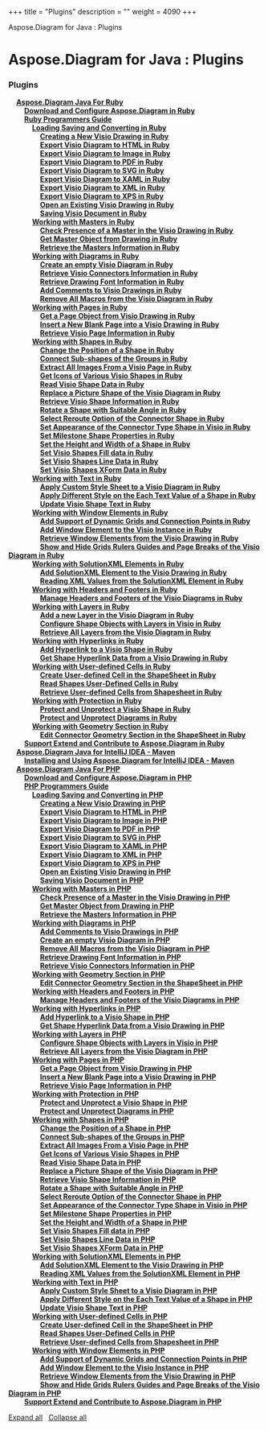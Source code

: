 +++
title = "Plugins" 
description = "" 
weight = 4090 
+++

Aspose.Diagram for Java : Plugins  

# Aspose.Diagram for Java : Plugins


### Plugins

&nbsp;&nbsp;&nbsp;&nbsp;[**Aspose.Diagram Java For Ruby**](https://docs2.aspose.com/diagram/java/plugins/asposediagramjavaforruby/)    
&nbsp;&nbsp;&nbsp;&nbsp;&nbsp;&nbsp;&nbsp;&nbsp;[**Download and Configure Aspose.Diagram in Ruby**](https://docs2.aspose.com/diagram/java/plugins/asposediagramjavaforruby/download+and+configure+aspose.diagram+in+ruby)    
&nbsp;&nbsp;&nbsp;&nbsp;&nbsp;&nbsp;&nbsp;&nbsp;[**Ruby Programmers Guide**](https://docs2.aspose.com/diagram/java/plugins/asposediagramjavaforruby/rubyprogrammersguide/)    
&nbsp;&nbsp;&nbsp;&nbsp;&nbsp;&nbsp;&nbsp;&nbsp;&nbsp;&nbsp;&nbsp;&nbsp;[**Loading Saving and Converting in Ruby**](https://docs2.aspose.com/diagram/java/plugins/asposediagramjavaforruby/rubyprogrammersguide/loadingsavingandconvertinginruby/)    
&nbsp;&nbsp;&nbsp;&nbsp;&nbsp;&nbsp;&nbsp;&nbsp;&nbsp;&nbsp;&nbsp;&nbsp;&nbsp;&nbsp;&nbsp;&nbsp;[**Creating a New Visio Drawing in Ruby**](https://docs2.aspose.com/diagram/java/plugins/asposediagramjavaforruby/rubyprogrammersguide/loadingsavingandconvertinginruby/creating+a+new+visio+drawing+in+ruby)    
&nbsp;&nbsp;&nbsp;&nbsp;&nbsp;&nbsp;&nbsp;&nbsp;&nbsp;&nbsp;&nbsp;&nbsp;&nbsp;&nbsp;&nbsp;&nbsp;[**Export Visio Diagram to HTML in Ruby**](https://docs2.aspose.com/diagram/java/plugins/asposediagramjavaforruby/rubyprogrammersguide/loadingsavingandconvertinginruby/export+visio+diagram+to+html+in+ruby)    
&nbsp;&nbsp;&nbsp;&nbsp;&nbsp;&nbsp;&nbsp;&nbsp;&nbsp;&nbsp;&nbsp;&nbsp;&nbsp;&nbsp;&nbsp;&nbsp;[**Export Visio Diagram to Image in Ruby**](https://docs2.aspose.com/diagram/java/plugins/asposediagramjavaforruby/rubyprogrammersguide/loadingsavingandconvertinginruby/export+visio+diagram+to+image+in+ruby)    
&nbsp;&nbsp;&nbsp;&nbsp;&nbsp;&nbsp;&nbsp;&nbsp;&nbsp;&nbsp;&nbsp;&nbsp;&nbsp;&nbsp;&nbsp;&nbsp;[**Export Visio Diagram to PDF in Ruby**](https://docs2.aspose.com/diagram/java/plugins/asposediagramjavaforruby/rubyprogrammersguide/loadingsavingandconvertinginruby/export+visio+diagram+to+pdf+in+ruby)    
&nbsp;&nbsp;&nbsp;&nbsp;&nbsp;&nbsp;&nbsp;&nbsp;&nbsp;&nbsp;&nbsp;&nbsp;&nbsp;&nbsp;&nbsp;&nbsp;[**Export Visio Diagram to SVG in Ruby**](https://docs2.aspose.com/diagram/java/plugins/asposediagramjavaforruby/rubyprogrammersguide/loadingsavingandconvertinginruby/export+visio+diagram+to+svg+in+ruby)    
&nbsp;&nbsp;&nbsp;&nbsp;&nbsp;&nbsp;&nbsp;&nbsp;&nbsp;&nbsp;&nbsp;&nbsp;&nbsp;&nbsp;&nbsp;&nbsp;[**Export Visio Diagram to XAML in Ruby**](https://docs2.aspose.com/diagram/java/plugins/asposediagramjavaforruby/rubyprogrammersguide/loadingsavingandconvertinginruby/export+visio+diagram+to+xaml+in+ruby)    
&nbsp;&nbsp;&nbsp;&nbsp;&nbsp;&nbsp;&nbsp;&nbsp;&nbsp;&nbsp;&nbsp;&nbsp;&nbsp;&nbsp;&nbsp;&nbsp;[**Export Visio Diagram to XML in Ruby**](https://docs2.aspose.com/diagram/java/plugins/asposediagramjavaforruby/rubyprogrammersguide/loadingsavingandconvertinginruby/export+visio+diagram+to+xml+in+ruby)    
&nbsp;&nbsp;&nbsp;&nbsp;&nbsp;&nbsp;&nbsp;&nbsp;&nbsp;&nbsp;&nbsp;&nbsp;&nbsp;&nbsp;&nbsp;&nbsp;[**Export Visio Diagram to XPS in Ruby**](https://docs2.aspose.com/diagram/java/plugins/asposediagramjavaforruby/rubyprogrammersguide/loadingsavingandconvertinginruby/export+visio+diagram+to+xps+in+ruby)    
&nbsp;&nbsp;&nbsp;&nbsp;&nbsp;&nbsp;&nbsp;&nbsp;&nbsp;&nbsp;&nbsp;&nbsp;&nbsp;&nbsp;&nbsp;&nbsp;[**Open an Existing Visio Drawing in Ruby**](https://docs2.aspose.com/diagram/java/plugins/asposediagramjavaforruby/rubyprogrammersguide/loadingsavingandconvertinginruby/open+an+existing+visio+drawing+in+ruby)    
&nbsp;&nbsp;&nbsp;&nbsp;&nbsp;&nbsp;&nbsp;&nbsp;&nbsp;&nbsp;&nbsp;&nbsp;&nbsp;&nbsp;&nbsp;&nbsp;[**Saving Visio Document in Ruby**](https://docs2.aspose.com/diagram/java/plugins/asposediagramjavaforruby/rubyprogrammersguide/loadingsavingandconvertinginruby/saving+visio+document+in+ruby)    
&nbsp;&nbsp;&nbsp;&nbsp;&nbsp;&nbsp;&nbsp;&nbsp;&nbsp;&nbsp;&nbsp;&nbsp;[**Working with Masters in Ruby**](https://docs2.aspose.com/diagram/java/plugins/asposediagramjavaforruby/rubyprogrammersguide/workingwithmastersinruby/)    
&nbsp;&nbsp;&nbsp;&nbsp;&nbsp;&nbsp;&nbsp;&nbsp;&nbsp;&nbsp;&nbsp;&nbsp;&nbsp;&nbsp;&nbsp;&nbsp;[**Check Presence of a Master in the Visio Drawing in Ruby**](https://docs2.aspose.com/diagram/java/plugins/asposediagramjavaforruby/rubyprogrammersguide/workingwithmastersinruby/check+presence+of+a+master+in+the+visio+drawing+in+ruby)    
&nbsp;&nbsp;&nbsp;&nbsp;&nbsp;&nbsp;&nbsp;&nbsp;&nbsp;&nbsp;&nbsp;&nbsp;&nbsp;&nbsp;&nbsp;&nbsp;[**Get Master Object from Drawing in Ruby**](https://docs2.aspose.com/diagram/java/plugins/asposediagramjavaforruby/rubyprogrammersguide/workingwithmastersinruby/get+master+object+from+drawing+in+ruby)    
&nbsp;&nbsp;&nbsp;&nbsp;&nbsp;&nbsp;&nbsp;&nbsp;&nbsp;&nbsp;&nbsp;&nbsp;&nbsp;&nbsp;&nbsp;&nbsp;[**Retrieve the Masters Information in Ruby**](https://docs2.aspose.com/diagram/java/plugins/asposediagramjavaforruby/rubyprogrammersguide/workingwithmastersinruby/retrieve+the+masters+information+in+ruby)    
&nbsp;&nbsp;&nbsp;&nbsp;&nbsp;&nbsp;&nbsp;&nbsp;&nbsp;&nbsp;&nbsp;&nbsp;[**Working with Diagrams in Ruby**](https://docs2.aspose.com/diagram/java/plugins/asposediagramjavaforruby/rubyprogrammersguide/workingwithdiagramsinruby/)    
&nbsp;&nbsp;&nbsp;&nbsp;&nbsp;&nbsp;&nbsp;&nbsp;&nbsp;&nbsp;&nbsp;&nbsp;&nbsp;&nbsp;&nbsp;&nbsp;[**Create an empty Visio Diagram in Ruby**](https://docs2.aspose.com/diagram/java/plugins/asposediagramjavaforruby/rubyprogrammersguide/workingwithdiagramsinruby/create+an+empty+visio+diagram+in+ruby)    
&nbsp;&nbsp;&nbsp;&nbsp;&nbsp;&nbsp;&nbsp;&nbsp;&nbsp;&nbsp;&nbsp;&nbsp;&nbsp;&nbsp;&nbsp;&nbsp;[**Retrieve Visio Connectors Information in Ruby**](https://docs2.aspose.com/diagram/java/plugins/asposediagramjavaforruby/rubyprogrammersguide/workingwithdiagramsinruby/retrieve+visio+connectors+information+in+ruby)    
&nbsp;&nbsp;&nbsp;&nbsp;&nbsp;&nbsp;&nbsp;&nbsp;&nbsp;&nbsp;&nbsp;&nbsp;&nbsp;&nbsp;&nbsp;&nbsp;[**Retrieve Drawing Font Information in Ruby**](https://docs2.aspose.com/diagram/java/plugins/asposediagramjavaforruby/rubyprogrammersguide/workingwithdiagramsinruby/retrieve+drawing+font+information+in+ruby)    
&nbsp;&nbsp;&nbsp;&nbsp;&nbsp;&nbsp;&nbsp;&nbsp;&nbsp;&nbsp;&nbsp;&nbsp;&nbsp;&nbsp;&nbsp;&nbsp;[**Add Comments to Visio Drawings in Ruby**](https://docs2.aspose.com/diagram/java/plugins/asposediagramjavaforruby/rubyprogrammersguide/workingwithdiagramsinruby/add+comments+to+visio+drawings+in+ruby)    
&nbsp;&nbsp;&nbsp;&nbsp;&nbsp;&nbsp;&nbsp;&nbsp;&nbsp;&nbsp;&nbsp;&nbsp;&nbsp;&nbsp;&nbsp;&nbsp;[**Remove All Macros from the Visio Diagram in Ruby**](https://docs2.aspose.com/diagram/java/plugins/asposediagramjavaforruby/rubyprogrammersguide/workingwithdiagramsinruby/remove+all+macros+from+the+visio+diagram+in+ruby)    
&nbsp;&nbsp;&nbsp;&nbsp;&nbsp;&nbsp;&nbsp;&nbsp;&nbsp;&nbsp;&nbsp;&nbsp;[**Working with Pages in Ruby**](https://docs2.aspose.com/diagram/java/plugins/asposediagramjavaforruby/rubyprogrammersguide/workingwithpagesinruby/)    
&nbsp;&nbsp;&nbsp;&nbsp;&nbsp;&nbsp;&nbsp;&nbsp;&nbsp;&nbsp;&nbsp;&nbsp;&nbsp;&nbsp;&nbsp;&nbsp;[**Get a Page Object from Visio Drawing in Ruby**](https://docs2.aspose.com/diagram/java/plugins/asposediagramjavaforruby/rubyprogrammersguide/workingwithpagesinruby/get+a+page+object+from+visio+drawing+in+ruby)    
&nbsp;&nbsp;&nbsp;&nbsp;&nbsp;&nbsp;&nbsp;&nbsp;&nbsp;&nbsp;&nbsp;&nbsp;&nbsp;&nbsp;&nbsp;&nbsp;[**Insert a New Blank Page into a Visio Drawing in Ruby**](https://docs2.aspose.com/diagram/java/plugins/asposediagramjavaforruby/rubyprogrammersguide/workingwithpagesinruby/insert+a+new+blank+page+into+a+visio+drawing+in+ruby)    
&nbsp;&nbsp;&nbsp;&nbsp;&nbsp;&nbsp;&nbsp;&nbsp;&nbsp;&nbsp;&nbsp;&nbsp;&nbsp;&nbsp;&nbsp;&nbsp;[**Retrieve Visio Page Information in Ruby**](https://docs2.aspose.com/diagram/java/plugins/asposediagramjavaforruby/rubyprogrammersguide/workingwithpagesinruby/retrieve+visio+page+information+in+ruby)    
&nbsp;&nbsp;&nbsp;&nbsp;&nbsp;&nbsp;&nbsp;&nbsp;&nbsp;&nbsp;&nbsp;&nbsp;[**Working with Shapes in Ruby**](https://docs2.aspose.com/diagram/java/plugins/asposediagramjavaforruby/rubyprogrammersguide/workingwithshapesinruby/)    
&nbsp;&nbsp;&nbsp;&nbsp;&nbsp;&nbsp;&nbsp;&nbsp;&nbsp;&nbsp;&nbsp;&nbsp;&nbsp;&nbsp;&nbsp;&nbsp;[**Change the Position of a Shape in Ruby**](https://docs2.aspose.com/diagram/java/plugins/asposediagramjavaforruby/rubyprogrammersguide/workingwithshapesinruby/change+the+position+of+a+shape+in+ruby)    
&nbsp;&nbsp;&nbsp;&nbsp;&nbsp;&nbsp;&nbsp;&nbsp;&nbsp;&nbsp;&nbsp;&nbsp;&nbsp;&nbsp;&nbsp;&nbsp;[**Connect Sub-shapes of the Groups in Ruby**](https://docs2.aspose.com/diagram/java/plugins/asposediagramjavaforruby/rubyprogrammersguide/workingwithshapesinruby/connect+sub-shapes+of+the+groups+in+ruby)    
&nbsp;&nbsp;&nbsp;&nbsp;&nbsp;&nbsp;&nbsp;&nbsp;&nbsp;&nbsp;&nbsp;&nbsp;&nbsp;&nbsp;&nbsp;&nbsp;[**Extract All Images From a Visio Page in Ruby**](https://docs2.aspose.com/diagram/java/plugins/asposediagramjavaforruby/rubyprogrammersguide/workingwithshapesinruby/extract+all+images+from+a+visio+page+in+ruby)    
&nbsp;&nbsp;&nbsp;&nbsp;&nbsp;&nbsp;&nbsp;&nbsp;&nbsp;&nbsp;&nbsp;&nbsp;&nbsp;&nbsp;&nbsp;&nbsp;[**Get Icons of Various Visio Shapes in Ruby**](https://docs2.aspose.com/diagram/java/plugins/asposediagramjavaforruby/rubyprogrammersguide/workingwithshapesinruby/get+icons+of+various+visio+shapes+in+ruby)    
&nbsp;&nbsp;&nbsp;&nbsp;&nbsp;&nbsp;&nbsp;&nbsp;&nbsp;&nbsp;&nbsp;&nbsp;&nbsp;&nbsp;&nbsp;&nbsp;[**Read Visio Shape Data in Ruby**](https://docs2.aspose.com/diagram/java/plugins/asposediagramjavaforruby/rubyprogrammersguide/workingwithshapesinruby/read+visio+shape+data+in+ruby)    
&nbsp;&nbsp;&nbsp;&nbsp;&nbsp;&nbsp;&nbsp;&nbsp;&nbsp;&nbsp;&nbsp;&nbsp;&nbsp;&nbsp;&nbsp;&nbsp;[**Replace a Picture Shape of the Visio Diagram in Ruby**](https://docs2.aspose.com/diagram/java/plugins/asposediagramjavaforruby/rubyprogrammersguide/workingwithshapesinruby/replace+a+picture+shape+of+the+visio+diagram+in+ruby)    
&nbsp;&nbsp;&nbsp;&nbsp;&nbsp;&nbsp;&nbsp;&nbsp;&nbsp;&nbsp;&nbsp;&nbsp;&nbsp;&nbsp;&nbsp;&nbsp;[**Retrieve Visio Shape Information in Ruby**](https://docs2.aspose.com/diagram/java/plugins/asposediagramjavaforruby/rubyprogrammersguide/workingwithshapesinruby/retrieve+visio+shape+information+in+ruby)    
&nbsp;&nbsp;&nbsp;&nbsp;&nbsp;&nbsp;&nbsp;&nbsp;&nbsp;&nbsp;&nbsp;&nbsp;&nbsp;&nbsp;&nbsp;&nbsp;[**Rotate a Shape with Suitable Angle in Ruby**](https://docs2.aspose.com/diagram/java/plugins/asposediagramjavaforruby/rubyprogrammersguide/workingwithshapesinruby/rotate+a+shape+with+suitable+angle+in+ruby)    
&nbsp;&nbsp;&nbsp;&nbsp;&nbsp;&nbsp;&nbsp;&nbsp;&nbsp;&nbsp;&nbsp;&nbsp;&nbsp;&nbsp;&nbsp;&nbsp;[**Select Reroute Option of the Connector Shape in Ruby**](https://docs2.aspose.com/diagram/java/plugins/asposediagramjavaforruby/rubyprogrammersguide/workingwithshapesinruby/select+reroute+option+of+the+connector+shape+in+ruby)    
&nbsp;&nbsp;&nbsp;&nbsp;&nbsp;&nbsp;&nbsp;&nbsp;&nbsp;&nbsp;&nbsp;&nbsp;&nbsp;&nbsp;&nbsp;&nbsp;[**Set Appearance of the Connector Type Shape in Visio in Ruby**](https://docs2.aspose.com/diagram/java/plugins/asposediagramjavaforruby/rubyprogrammersguide/workingwithshapesinruby/set+appearance+of+the+connector+type+shape+in+visio+in+ruby)    
&nbsp;&nbsp;&nbsp;&nbsp;&nbsp;&nbsp;&nbsp;&nbsp;&nbsp;&nbsp;&nbsp;&nbsp;&nbsp;&nbsp;&nbsp;&nbsp;[**Set Milestone Shape Properties in Ruby**](https://docs2.aspose.com/diagram/java/plugins/asposediagramjavaforruby/rubyprogrammersguide/workingwithshapesinruby/set+milestone+shape+properties+in+ruby)    
&nbsp;&nbsp;&nbsp;&nbsp;&nbsp;&nbsp;&nbsp;&nbsp;&nbsp;&nbsp;&nbsp;&nbsp;&nbsp;&nbsp;&nbsp;&nbsp;[**Set the Height and Width of a Shape in Ruby**](https://docs2.aspose.com/diagram/java/plugins/asposediagramjavaforruby/rubyprogrammersguide/workingwithshapesinruby/set+the+height+and+width+of+a+shape+in+ruby)    
&nbsp;&nbsp;&nbsp;&nbsp;&nbsp;&nbsp;&nbsp;&nbsp;&nbsp;&nbsp;&nbsp;&nbsp;&nbsp;&nbsp;&nbsp;&nbsp;[**Set Visio Shapes Fill data in Ruby**](https://docs2.aspose.com/diagram/java/plugins/asposediagramjavaforruby/rubyprogrammersguide/workingwithshapesinruby/set+visio+shapes+fill+data+in+ruby)    
&nbsp;&nbsp;&nbsp;&nbsp;&nbsp;&nbsp;&nbsp;&nbsp;&nbsp;&nbsp;&nbsp;&nbsp;&nbsp;&nbsp;&nbsp;&nbsp;[**Set Visio Shapes Line Data in Ruby**](https://docs2.aspose.com/diagram/java/plugins/asposediagramjavaforruby/rubyprogrammersguide/workingwithshapesinruby/set+visio+shapes+line+data+in+ruby)    
&nbsp;&nbsp;&nbsp;&nbsp;&nbsp;&nbsp;&nbsp;&nbsp;&nbsp;&nbsp;&nbsp;&nbsp;&nbsp;&nbsp;&nbsp;&nbsp;[**Set Visio Shapes XForm Data in Ruby**](https://docs2.aspose.com/diagram/java/plugins/asposediagramjavaforruby/rubyprogrammersguide/workingwithshapesinruby/set+visio+shapes+xform+data+in+ruby)    
&nbsp;&nbsp;&nbsp;&nbsp;&nbsp;&nbsp;&nbsp;&nbsp;&nbsp;&nbsp;&nbsp;&nbsp;[**Working with Text in Ruby**](https://docs2.aspose.com/diagram/java/plugins/asposediagramjavaforruby/rubyprogrammersguide/workingwithtextinruby/)    
&nbsp;&nbsp;&nbsp;&nbsp;&nbsp;&nbsp;&nbsp;&nbsp;&nbsp;&nbsp;&nbsp;&nbsp;&nbsp;&nbsp;&nbsp;&nbsp;[**Apply Custom Style Sheet to a Visio Diagram in Ruby**](https://docs2.aspose.com/diagram/java/plugins/asposediagramjavaforruby/rubyprogrammersguide/workingwithtextinruby/apply+custom+style+sheet+to+a+visio+diagram+in+ruby)    
&nbsp;&nbsp;&nbsp;&nbsp;&nbsp;&nbsp;&nbsp;&nbsp;&nbsp;&nbsp;&nbsp;&nbsp;&nbsp;&nbsp;&nbsp;&nbsp;[**Apply Different Style on the Each Text Value of a Shape in Ruby**](https://docs2.aspose.com/diagram/java/plugins/asposediagramjavaforruby/rubyprogrammersguide/workingwithtextinruby/apply+different+style+on+the+each+text+value+of+a+shape+in+ruby)    
&nbsp;&nbsp;&nbsp;&nbsp;&nbsp;&nbsp;&nbsp;&nbsp;&nbsp;&nbsp;&nbsp;&nbsp;&nbsp;&nbsp;&nbsp;&nbsp;[**Update Visio Shape Text in Ruby**](https://docs2.aspose.com/diagram/java/plugins/asposediagramjavaforruby/rubyprogrammersguide/workingwithtextinruby/update+visio+shape+text+in+ruby)    
&nbsp;&nbsp;&nbsp;&nbsp;&nbsp;&nbsp;&nbsp;&nbsp;&nbsp;&nbsp;&nbsp;&nbsp;[**Working with Window Elements in Ruby**](https://docs2.aspose.com/diagram/java/plugins/asposediagramjavaforruby/rubyprogrammersguide/workingwithwindowelementsinruby/)    
&nbsp;&nbsp;&nbsp;&nbsp;&nbsp;&nbsp;&nbsp;&nbsp;&nbsp;&nbsp;&nbsp;&nbsp;&nbsp;&nbsp;&nbsp;&nbsp;[**Add Support of Dynamic Grids and Connection Points in Ruby**](https://docs2.aspose.com/diagram/java/plugins/asposediagramjavaforruby/rubyprogrammersguide/workingwithwindowelementsinruby/add+support+of+dynamic+grids+and+connection+points+in+ruby)    
&nbsp;&nbsp;&nbsp;&nbsp;&nbsp;&nbsp;&nbsp;&nbsp;&nbsp;&nbsp;&nbsp;&nbsp;&nbsp;&nbsp;&nbsp;&nbsp;[**Add Window Element to the Visio Instance in Ruby**](https://docs2.aspose.com/diagram/java/plugins/asposediagramjavaforruby/rubyprogrammersguide/workingwithwindowelementsinruby/add+window+element+to+the+visio+instance+in+ruby)    
&nbsp;&nbsp;&nbsp;&nbsp;&nbsp;&nbsp;&nbsp;&nbsp;&nbsp;&nbsp;&nbsp;&nbsp;&nbsp;&nbsp;&nbsp;&nbsp;[**Retrieve Window Elements from the Visio Drawing in Ruby**](https://docs2.aspose.com/diagram/java/plugins/asposediagramjavaforruby/rubyprogrammersguide/workingwithwindowelementsinruby/retrieve+window+elements+from+the+visio+drawing+in+ruby)    
&nbsp;&nbsp;&nbsp;&nbsp;&nbsp;&nbsp;&nbsp;&nbsp;&nbsp;&nbsp;&nbsp;&nbsp;&nbsp;&nbsp;&nbsp;&nbsp;[**Show and Hide Grids Rulers Guides and Page Breaks of the Visio Diagram in Ruby**](https://docs2.aspose.com/diagram/java/plugins/asposediagramjavaforruby/rubyprogrammersguide/workingwithwindowelementsinruby/show+and+hide+grids+rulers+guides+and+page+breaks+of+the+visio+diagram+in+ruby)    
&nbsp;&nbsp;&nbsp;&nbsp;&nbsp;&nbsp;&nbsp;&nbsp;&nbsp;&nbsp;&nbsp;&nbsp;[**Working with SolutionXML Elements in Ruby**](https://docs2.aspose.com/diagram/java/plugins/asposediagramjavaforruby/rubyprogrammersguide/workingwithsolutionxmlelementsinruby/)    
&nbsp;&nbsp;&nbsp;&nbsp;&nbsp;&nbsp;&nbsp;&nbsp;&nbsp;&nbsp;&nbsp;&nbsp;&nbsp;&nbsp;&nbsp;&nbsp;[**Add SolutionXML Element to the Visio Drawing in Ruby**](https://docs2.aspose.com/diagram/java/plugins/asposediagramjavaforruby/rubyprogrammersguide/workingwithsolutionxmlelementsinruby/add+solutionxml+element+to+the+visio+drawing+in+ruby)    
&nbsp;&nbsp;&nbsp;&nbsp;&nbsp;&nbsp;&nbsp;&nbsp;&nbsp;&nbsp;&nbsp;&nbsp;&nbsp;&nbsp;&nbsp;&nbsp;[**Reading XML Values from the SolutionXML Element in Ruby**](https://docs2.aspose.com/diagram/java/plugins/asposediagramjavaforruby/rubyprogrammersguide/workingwithsolutionxmlelementsinruby/reading+xml+values+from+the+solutionxml+element+in+ruby)    
&nbsp;&nbsp;&nbsp;&nbsp;&nbsp;&nbsp;&nbsp;&nbsp;&nbsp;&nbsp;&nbsp;&nbsp;[**Working with Headers and Footers in Ruby**](https://docs2.aspose.com/diagram/java/plugins/asposediagramjavaforruby/rubyprogrammersguide/workingwithheadersandfootersinruby/)    
&nbsp;&nbsp;&nbsp;&nbsp;&nbsp;&nbsp;&nbsp;&nbsp;&nbsp;&nbsp;&nbsp;&nbsp;&nbsp;&nbsp;&nbsp;&nbsp;[**Manage Headers and Footers of the Visio Diagrams in Ruby**](https://docs2.aspose.com/diagram/java/plugins/asposediagramjavaforruby/rubyprogrammersguide/workingwithheadersandfootersinruby/manage+headers+and+footers+of+the+visio+diagrams+in+ruby)    
&nbsp;&nbsp;&nbsp;&nbsp;&nbsp;&nbsp;&nbsp;&nbsp;&nbsp;&nbsp;&nbsp;&nbsp;[**Working with Layers in Ruby**](https://docs2.aspose.com/diagram/java/plugins/asposediagramjavaforruby/rubyprogrammersguide/workingwithlayersinruby/)    
&nbsp;&nbsp;&nbsp;&nbsp;&nbsp;&nbsp;&nbsp;&nbsp;&nbsp;&nbsp;&nbsp;&nbsp;&nbsp;&nbsp;&nbsp;&nbsp;[**Add a new Layer in the Visio Diagram in Ruby**](https://docs2.aspose.com/diagram/java/plugins/asposediagramjavaforruby/rubyprogrammersguide/workingwithlayersinruby/add+a+new+layer+in+the+visio+diagram+in+ruby)    
&nbsp;&nbsp;&nbsp;&nbsp;&nbsp;&nbsp;&nbsp;&nbsp;&nbsp;&nbsp;&nbsp;&nbsp;&nbsp;&nbsp;&nbsp;&nbsp;[**Configure Shape Objects with Layers in Visio in Ruby**](https://docs2.aspose.com/diagram/java/plugins/asposediagramjavaforruby/rubyprogrammersguide/workingwithlayersinruby/configure+shape+objects+with+layers+in+visio+in+ruby)    
&nbsp;&nbsp;&nbsp;&nbsp;&nbsp;&nbsp;&nbsp;&nbsp;&nbsp;&nbsp;&nbsp;&nbsp;&nbsp;&nbsp;&nbsp;&nbsp;[**Retrieve All Layers from the Visio Diagram in Ruby**](https://docs2.aspose.com/diagram/java/plugins/asposediagramjavaforruby/rubyprogrammersguide/workingwithlayersinruby/retrieve+all+layers+from+the+visio+diagram+in+ruby)    
&nbsp;&nbsp;&nbsp;&nbsp;&nbsp;&nbsp;&nbsp;&nbsp;&nbsp;&nbsp;&nbsp;&nbsp;[**Working with Hyperlinks in Ruby**](https://docs2.aspose.com/diagram/java/plugins/asposediagramjavaforruby/rubyprogrammersguide/workingwithhyperlinksinruby/)    
&nbsp;&nbsp;&nbsp;&nbsp;&nbsp;&nbsp;&nbsp;&nbsp;&nbsp;&nbsp;&nbsp;&nbsp;&nbsp;&nbsp;&nbsp;&nbsp;[**Add Hyperlink to a Visio Shape in Ruby**](https://docs2.aspose.com/diagram/java/plugins/asposediagramjavaforruby/rubyprogrammersguide/workingwithhyperlinksinruby/add+hyperlink+to+a+visio+shape+in+ruby)    
&nbsp;&nbsp;&nbsp;&nbsp;&nbsp;&nbsp;&nbsp;&nbsp;&nbsp;&nbsp;&nbsp;&nbsp;&nbsp;&nbsp;&nbsp;&nbsp;[**Get Shape Hyperlink Data from a Visio Drawing in Ruby**](https://docs2.aspose.com/diagram/java/plugins/asposediagramjavaforruby/rubyprogrammersguide/workingwithhyperlinksinruby/get+shape+hyperlink+data+from+a+visio+drawing+in+ruby)    
&nbsp;&nbsp;&nbsp;&nbsp;&nbsp;&nbsp;&nbsp;&nbsp;&nbsp;&nbsp;&nbsp;&nbsp;[**Working with User-defined Cells in Ruby**](https://docs2.aspose.com/diagram/java/plugins/asposediagramjavaforruby/rubyprogrammersguide/workingwithuser-definedcellsinruby/)    
&nbsp;&nbsp;&nbsp;&nbsp;&nbsp;&nbsp;&nbsp;&nbsp;&nbsp;&nbsp;&nbsp;&nbsp;&nbsp;&nbsp;&nbsp;&nbsp;[**Create User-defined Cell in the ShapeSheet in Ruby**](https://docs2.aspose.com/diagram/java/plugins/asposediagramjavaforruby/rubyprogrammersguide/workingwithuser-definedcellsinruby/create+user-defined+cell+in+the+shapesheet+in+ruby)    
&nbsp;&nbsp;&nbsp;&nbsp;&nbsp;&nbsp;&nbsp;&nbsp;&nbsp;&nbsp;&nbsp;&nbsp;&nbsp;&nbsp;&nbsp;&nbsp;[**Read Shapes User-Defined Cells in Ruby**](https://docs2.aspose.com/diagram/java/plugins/asposediagramjavaforruby/rubyprogrammersguide/workingwithuser-definedcellsinruby/read+shapes+user-defined+cells+in+ruby)    
&nbsp;&nbsp;&nbsp;&nbsp;&nbsp;&nbsp;&nbsp;&nbsp;&nbsp;&nbsp;&nbsp;&nbsp;&nbsp;&nbsp;&nbsp;&nbsp;[**Retrieve User-defined Cells from Shapesheet in Ruby**](https://docs2.aspose.com/diagram/java/plugins/asposediagramjavaforruby/rubyprogrammersguide/workingwithuser-definedcellsinruby/retrieve+user-defined+cells+from+shapesheet+in+ruby)    
&nbsp;&nbsp;&nbsp;&nbsp;&nbsp;&nbsp;&nbsp;&nbsp;&nbsp;&nbsp;&nbsp;&nbsp;[**Working with Protection in Ruby**](https://docs2.aspose.com/diagram/java/plugins/asposediagramjavaforruby/rubyprogrammersguide/workingwithprotectioninruby/)    
&nbsp;&nbsp;&nbsp;&nbsp;&nbsp;&nbsp;&nbsp;&nbsp;&nbsp;&nbsp;&nbsp;&nbsp;&nbsp;&nbsp;&nbsp;&nbsp;[**Protect and Unprotect a Visio Shape in Ruby**](https://docs2.aspose.com/diagram/java/plugins/asposediagramjavaforruby/rubyprogrammersguide/workingwithprotectioninruby/protect+and+unprotect+a+visio+shape+in+ruby)    
&nbsp;&nbsp;&nbsp;&nbsp;&nbsp;&nbsp;&nbsp;&nbsp;&nbsp;&nbsp;&nbsp;&nbsp;&nbsp;&nbsp;&nbsp;&nbsp;[**Protect and Unprotect Diagrams in Ruby**](https://docs2.aspose.com/diagram/java/plugins/asposediagramjavaforruby/rubyprogrammersguide/workingwithprotectioninruby/protect+and+unprotect+diagrams+in+ruby)    
&nbsp;&nbsp;&nbsp;&nbsp;&nbsp;&nbsp;&nbsp;&nbsp;&nbsp;&nbsp;&nbsp;&nbsp;[**Working with Geometry Section in Ruby**](https://docs2.aspose.com/diagram/java/plugins/asposediagramjavaforruby/rubyprogrammersguide/workingwithgeometrysectioninruby/)    
&nbsp;&nbsp;&nbsp;&nbsp;&nbsp;&nbsp;&nbsp;&nbsp;&nbsp;&nbsp;&nbsp;&nbsp;&nbsp;&nbsp;&nbsp;&nbsp;[**Edit Connector Geometry Section in the ShapeSheet in Ruby**](https://docs2.aspose.com/diagram/java/plugins/asposediagramjavaforruby/rubyprogrammersguide/workingwithgeometrysectioninruby/edit+connector+geometry+section+in+the+shapesheet+in+ruby)    
&nbsp;&nbsp;&nbsp;&nbsp;&nbsp;&nbsp;&nbsp;&nbsp;[**Support Extend and Contribute to Aspose.Diagram in Ruby**](https://docs2.aspose.com/diagram/java/plugins/asposediagramjavaforruby/support+extend+and+contribute+to+aspose.diagram+in+ruby)    
&nbsp;&nbsp;&nbsp;&nbsp;[**Aspose.Diagram Java for IntelliJ IDEA - Maven**](https://docs2.aspose.com/diagram/java/plugins/asposediagramjavaforintellijidea-maven/)    
&nbsp;&nbsp;&nbsp;&nbsp;&nbsp;&nbsp;&nbsp;&nbsp;[**Installing and Using Aspose.Diagram for IntelliJ IDEA - Maven**](https://docs2.aspose.com/diagram/java/plugins/asposediagramjavaforintellijidea-maven/installing+and+using+aspose.diagram+for+intellij+idea+-+maven)    
&nbsp;&nbsp;&nbsp;&nbsp;[**Aspose.Diagram Java For PHP**](https://docs2.aspose.com/diagram/java/plugins/asposediagramjavaforphp/)    
&nbsp;&nbsp;&nbsp;&nbsp;&nbsp;&nbsp;&nbsp;&nbsp;[**Download and Configure Aspose.Diagram in PHP**](https://docs2.aspose.com/diagram/java/plugins/asposediagramjavaforphp/download+and+configure+aspose.diagram+in+php)    
&nbsp;&nbsp;&nbsp;&nbsp;&nbsp;&nbsp;&nbsp;&nbsp;[**PHP Programmers Guide**](https://docs2.aspose.com/diagram/java/plugins/asposediagramjavaforphp/phpprogrammersguide/)    
&nbsp;&nbsp;&nbsp;&nbsp;&nbsp;&nbsp;&nbsp;&nbsp;&nbsp;&nbsp;&nbsp;&nbsp;[**Loading Saving and Converting in PHP**](https://docs2.aspose.com/diagram/java/plugins/asposediagramjavaforphp/phpprogrammersguide/loadingsavingandconvertinginphp/)    
&nbsp;&nbsp;&nbsp;&nbsp;&nbsp;&nbsp;&nbsp;&nbsp;&nbsp;&nbsp;&nbsp;&nbsp;&nbsp;&nbsp;&nbsp;&nbsp;[**Creating a New Visio Drawing in PHP**](https://docs2.aspose.com/diagram/java/plugins/asposediagramjavaforphp/phpprogrammersguide/loadingsavingandconvertinginphp/creating+a+new+visio+drawing+in+php)    
&nbsp;&nbsp;&nbsp;&nbsp;&nbsp;&nbsp;&nbsp;&nbsp;&nbsp;&nbsp;&nbsp;&nbsp;&nbsp;&nbsp;&nbsp;&nbsp;[**Export Visio Diagram to HTML in PHP**](https://docs2.aspose.com/diagram/java/plugins/asposediagramjavaforphp/phpprogrammersguide/loadingsavingandconvertinginphp/export+visio+diagram+to+html+in+php)    
&nbsp;&nbsp;&nbsp;&nbsp;&nbsp;&nbsp;&nbsp;&nbsp;&nbsp;&nbsp;&nbsp;&nbsp;&nbsp;&nbsp;&nbsp;&nbsp;[**Export Visio Diagram to Image in PHP**](https://docs2.aspose.com/diagram/java/plugins/asposediagramjavaforphp/phpprogrammersguide/loadingsavingandconvertinginphp/export+visio+diagram+to+image+in+php)    
&nbsp;&nbsp;&nbsp;&nbsp;&nbsp;&nbsp;&nbsp;&nbsp;&nbsp;&nbsp;&nbsp;&nbsp;&nbsp;&nbsp;&nbsp;&nbsp;[**Export Visio Diagram to PDF in PHP**](https://docs2.aspose.com/diagram/java/plugins/asposediagramjavaforphp/phpprogrammersguide/loadingsavingandconvertinginphp/export+visio+diagram+to+pdf+in+php)    
&nbsp;&nbsp;&nbsp;&nbsp;&nbsp;&nbsp;&nbsp;&nbsp;&nbsp;&nbsp;&nbsp;&nbsp;&nbsp;&nbsp;&nbsp;&nbsp;[**Export Visio Diagram to SVG in PHP**](https://docs2.aspose.com/diagram/java/plugins/asposediagramjavaforphp/phpprogrammersguide/loadingsavingandconvertinginphp/export+visio+diagram+to+svg+in+php)    
&nbsp;&nbsp;&nbsp;&nbsp;&nbsp;&nbsp;&nbsp;&nbsp;&nbsp;&nbsp;&nbsp;&nbsp;&nbsp;&nbsp;&nbsp;&nbsp;[**Export Visio Diagram to XAML in PHP**](https://docs2.aspose.com/diagram/java/plugins/asposediagramjavaforphp/phpprogrammersguide/loadingsavingandconvertinginphp/export+visio+diagram+to+xaml+in+php)    
&nbsp;&nbsp;&nbsp;&nbsp;&nbsp;&nbsp;&nbsp;&nbsp;&nbsp;&nbsp;&nbsp;&nbsp;&nbsp;&nbsp;&nbsp;&nbsp;[**Export Visio Diagram to XML in PHP**](https://docs2.aspose.com/diagram/java/plugins/asposediagramjavaforphp/phpprogrammersguide/loadingsavingandconvertinginphp/export+visio+diagram+to+xml+in+php)    
&nbsp;&nbsp;&nbsp;&nbsp;&nbsp;&nbsp;&nbsp;&nbsp;&nbsp;&nbsp;&nbsp;&nbsp;&nbsp;&nbsp;&nbsp;&nbsp;[**Export Visio Diagram to XPS in PHP**](https://docs2.aspose.com/diagram/java/plugins/asposediagramjavaforphp/phpprogrammersguide/loadingsavingandconvertinginphp/export+visio+diagram+to+xps+in+php)    
&nbsp;&nbsp;&nbsp;&nbsp;&nbsp;&nbsp;&nbsp;&nbsp;&nbsp;&nbsp;&nbsp;&nbsp;&nbsp;&nbsp;&nbsp;&nbsp;[**Open an Existing Visio Drawing in PHP**](https://docs2.aspose.com/diagram/java/plugins/asposediagramjavaforphp/phpprogrammersguide/loadingsavingandconvertinginphp/open+an+existing+visio+drawing+in+php)    
&nbsp;&nbsp;&nbsp;&nbsp;&nbsp;&nbsp;&nbsp;&nbsp;&nbsp;&nbsp;&nbsp;&nbsp;&nbsp;&nbsp;&nbsp;&nbsp;[**Saving Visio Document in PHP**](https://docs2.aspose.com/diagram/java/plugins/asposediagramjavaforphp/phpprogrammersguide/loadingsavingandconvertinginphp/saving+visio+document+in+php)    
&nbsp;&nbsp;&nbsp;&nbsp;&nbsp;&nbsp;&nbsp;&nbsp;&nbsp;&nbsp;&nbsp;&nbsp;[**Working with Masters in PHP**](https://docs2.aspose.com/diagram/java/plugins/asposediagramjavaforphp/phpprogrammersguide/workingwithmastersinphp/)    
&nbsp;&nbsp;&nbsp;&nbsp;&nbsp;&nbsp;&nbsp;&nbsp;&nbsp;&nbsp;&nbsp;&nbsp;&nbsp;&nbsp;&nbsp;&nbsp;[**Check Presence of a Master in the Visio Drawing in PHP**](https://docs2.aspose.com/diagram/java/plugins/asposediagramjavaforphp/phpprogrammersguide/workingwithmastersinphp/check+presence+of+a+master+in+the+visio+drawing+in+php)    
&nbsp;&nbsp;&nbsp;&nbsp;&nbsp;&nbsp;&nbsp;&nbsp;&nbsp;&nbsp;&nbsp;&nbsp;&nbsp;&nbsp;&nbsp;&nbsp;[**Get Master Object from Drawing in PHP**](https://docs2.aspose.com/diagram/java/plugins/asposediagramjavaforphp/phpprogrammersguide/workingwithmastersinphp/get+master+object+from+drawing+in+php)    
&nbsp;&nbsp;&nbsp;&nbsp;&nbsp;&nbsp;&nbsp;&nbsp;&nbsp;&nbsp;&nbsp;&nbsp;&nbsp;&nbsp;&nbsp;&nbsp;[**Retrieve the Masters Information in PHP**](https://docs2.aspose.com/diagram/java/plugins/asposediagramjavaforphp/phpprogrammersguide/workingwithmastersinphp/retrieve+the+masters+information+in+php)    
&nbsp;&nbsp;&nbsp;&nbsp;&nbsp;&nbsp;&nbsp;&nbsp;&nbsp;&nbsp;&nbsp;&nbsp;[**Working with Diagrams in PHP**](https://docs2.aspose.com/diagram/java/plugins/asposediagramjavaforphp/phpprogrammersguide/workingwithdiagramsinphp/)    
&nbsp;&nbsp;&nbsp;&nbsp;&nbsp;&nbsp;&nbsp;&nbsp;&nbsp;&nbsp;&nbsp;&nbsp;&nbsp;&nbsp;&nbsp;&nbsp;[**Add Comments to Visio Drawings in PHP**](https://docs2.aspose.com/diagram/java/plugins/asposediagramjavaforphp/phpprogrammersguide/workingwithdiagramsinphp/add+comments+to+visio+drawings+in+php)    
&nbsp;&nbsp;&nbsp;&nbsp;&nbsp;&nbsp;&nbsp;&nbsp;&nbsp;&nbsp;&nbsp;&nbsp;&nbsp;&nbsp;&nbsp;&nbsp;[**Create an empty Visio Diagram in PHP**](https://docs2.aspose.com/diagram/java/plugins/asposediagramjavaforphp/phpprogrammersguide/workingwithdiagramsinphp/create+an+empty+visio+diagram+in+php)    
&nbsp;&nbsp;&nbsp;&nbsp;&nbsp;&nbsp;&nbsp;&nbsp;&nbsp;&nbsp;&nbsp;&nbsp;&nbsp;&nbsp;&nbsp;&nbsp;[**Remove All Macros from the Visio Diagram in PHP**](https://docs2.aspose.com/diagram/java/plugins/asposediagramjavaforphp/phpprogrammersguide/workingwithdiagramsinphp/remove+all+macros+from+the+visio+diagram+in+php)    
&nbsp;&nbsp;&nbsp;&nbsp;&nbsp;&nbsp;&nbsp;&nbsp;&nbsp;&nbsp;&nbsp;&nbsp;&nbsp;&nbsp;&nbsp;&nbsp;[**Retrieve Drawing Font Information in PHP**](https://docs2.aspose.com/diagram/java/plugins/asposediagramjavaforphp/phpprogrammersguide/workingwithdiagramsinphp/retrieve+drawing+font+information+in+php)    
&nbsp;&nbsp;&nbsp;&nbsp;&nbsp;&nbsp;&nbsp;&nbsp;&nbsp;&nbsp;&nbsp;&nbsp;&nbsp;&nbsp;&nbsp;&nbsp;[**Retrieve Visio Connectors Information in PHP**](https://docs2.aspose.com/diagram/java/plugins/asposediagramjavaforphp/phpprogrammersguide/workingwithdiagramsinphp/retrieve+visio+connectors+information+in+php)    
&nbsp;&nbsp;&nbsp;&nbsp;&nbsp;&nbsp;&nbsp;&nbsp;&nbsp;&nbsp;&nbsp;&nbsp;[**Working with Geometry Section in PHP**](https://docs2.aspose.com/diagram/java/plugins/asposediagramjavaforphp/phpprogrammersguide/workingwithgeometrysectioninphp/)    
&nbsp;&nbsp;&nbsp;&nbsp;&nbsp;&nbsp;&nbsp;&nbsp;&nbsp;&nbsp;&nbsp;&nbsp;&nbsp;&nbsp;&nbsp;&nbsp;[**Edit Connector Geometry Section in the ShapeSheet in PHP**](https://docs2.aspose.com/diagram/java/plugins/asposediagramjavaforphp/phpprogrammersguide/workingwithgeometrysectioninphp/edit+connector+geometry+section+in+the+shapesheet+in+php)    
&nbsp;&nbsp;&nbsp;&nbsp;&nbsp;&nbsp;&nbsp;&nbsp;&nbsp;&nbsp;&nbsp;&nbsp;[**Working with Headers and Footers in PHP**](https://docs2.aspose.com/diagram/java/plugins/asposediagramjavaforphp/phpprogrammersguide/workingwithheadersandfootersinphp/)    
&nbsp;&nbsp;&nbsp;&nbsp;&nbsp;&nbsp;&nbsp;&nbsp;&nbsp;&nbsp;&nbsp;&nbsp;&nbsp;&nbsp;&nbsp;&nbsp;[**Manage Headers and Footers of the Visio Diagrams in PHP**](https://docs2.aspose.com/diagram/java/plugins/asposediagramjavaforphp/phpprogrammersguide/workingwithheadersandfootersinphp/manage+headers+and+footers+of+the+visio+diagrams+in+php)    
&nbsp;&nbsp;&nbsp;&nbsp;&nbsp;&nbsp;&nbsp;&nbsp;&nbsp;&nbsp;&nbsp;&nbsp;[**Working with Hyperlinks in PHP**](https://docs2.aspose.com/diagram/java/plugins/asposediagramjavaforphp/phpprogrammersguide/workingwithhyperlinksinphp/)    
&nbsp;&nbsp;&nbsp;&nbsp;&nbsp;&nbsp;&nbsp;&nbsp;&nbsp;&nbsp;&nbsp;&nbsp;&nbsp;&nbsp;&nbsp;&nbsp;[**Add Hyperlink to a Visio Shape in PHP**](https://docs2.aspose.com/diagram/java/plugins/asposediagramjavaforphp/phpprogrammersguide/workingwithhyperlinksinphp/add+hyperlink+to+a+visio+shape+in+php)    
&nbsp;&nbsp;&nbsp;&nbsp;&nbsp;&nbsp;&nbsp;&nbsp;&nbsp;&nbsp;&nbsp;&nbsp;&nbsp;&nbsp;&nbsp;&nbsp;[**Get Shape Hyperlink Data from a Visio Drawing in PHP**](https://docs2.aspose.com/diagram/java/plugins/asposediagramjavaforphp/phpprogrammersguide/workingwithhyperlinksinphp/get+shape+hyperlink+data+from+a+visio+drawing+in+php)    
&nbsp;&nbsp;&nbsp;&nbsp;&nbsp;&nbsp;&nbsp;&nbsp;&nbsp;&nbsp;&nbsp;&nbsp;[**Working with Layers in PHP**](https://docs2.aspose.com/diagram/java/plugins/asposediagramjavaforphp/phpprogrammersguide/workingwithlayersinphp/)    
&nbsp;&nbsp;&nbsp;&nbsp;&nbsp;&nbsp;&nbsp;&nbsp;&nbsp;&nbsp;&nbsp;&nbsp;&nbsp;&nbsp;&nbsp;&nbsp;[**Configure Shape Objects with Layers in Visio in PHP**](https://docs2.aspose.com/diagram/java/plugins/asposediagramjavaforphp/phpprogrammersguide/workingwithlayersinphp/configure+shape+objects+with+layers+in+visio+in+php)    
&nbsp;&nbsp;&nbsp;&nbsp;&nbsp;&nbsp;&nbsp;&nbsp;&nbsp;&nbsp;&nbsp;&nbsp;&nbsp;&nbsp;&nbsp;&nbsp;[**Retrieve All Layers from the Visio Diagram in PHP**](https://docs2.aspose.com/diagram/java/plugins/asposediagramjavaforphp/phpprogrammersguide/workingwithlayersinphp/retrieve+all+layers+from+the+visio+diagram+in+php)    
&nbsp;&nbsp;&nbsp;&nbsp;&nbsp;&nbsp;&nbsp;&nbsp;&nbsp;&nbsp;&nbsp;&nbsp;[**Working with Pages in PHP**](https://docs2.aspose.com/diagram/java/plugins/asposediagramjavaforphp/phpprogrammersguide/workingwithpagesinphp/)    
&nbsp;&nbsp;&nbsp;&nbsp;&nbsp;&nbsp;&nbsp;&nbsp;&nbsp;&nbsp;&nbsp;&nbsp;&nbsp;&nbsp;&nbsp;&nbsp;[**Get a Page Object from Visio Drawing in PHP**](https://docs2.aspose.com/diagram/java/plugins/asposediagramjavaforphp/phpprogrammersguide/workingwithpagesinphp/get+a+page+object+from+visio+drawing+in+php)    
&nbsp;&nbsp;&nbsp;&nbsp;&nbsp;&nbsp;&nbsp;&nbsp;&nbsp;&nbsp;&nbsp;&nbsp;&nbsp;&nbsp;&nbsp;&nbsp;[**Insert a New Blank Page into a Visio Drawing in PHP**](https://docs2.aspose.com/diagram/java/plugins/asposediagramjavaforphp/phpprogrammersguide/workingwithpagesinphp/insert+a+new+blank+page+into+a+visio+drawing+in+php)    
&nbsp;&nbsp;&nbsp;&nbsp;&nbsp;&nbsp;&nbsp;&nbsp;&nbsp;&nbsp;&nbsp;&nbsp;&nbsp;&nbsp;&nbsp;&nbsp;[**Retrieve Visio Page Information in PHP**](https://docs2.aspose.com/diagram/java/plugins/asposediagramjavaforphp/phpprogrammersguide/workingwithpagesinphp/retrieve+visio+page+information+in+php)    
&nbsp;&nbsp;&nbsp;&nbsp;&nbsp;&nbsp;&nbsp;&nbsp;&nbsp;&nbsp;&nbsp;&nbsp;[**Working with Protection in PHP**](https://docs2.aspose.com/diagram/java/plugins/asposediagramjavaforphp/phpprogrammersguide/workingwithprotectioninphp/)    
&nbsp;&nbsp;&nbsp;&nbsp;&nbsp;&nbsp;&nbsp;&nbsp;&nbsp;&nbsp;&nbsp;&nbsp;&nbsp;&nbsp;&nbsp;&nbsp;[**Protect and Unprotect a Visio Shape in PHP**](https://docs2.aspose.com/diagram/java/plugins/asposediagramjavaforphp/phpprogrammersguide/workingwithprotectioninphp/protect+and+unprotect+a+visio+shape+in+php)    
&nbsp;&nbsp;&nbsp;&nbsp;&nbsp;&nbsp;&nbsp;&nbsp;&nbsp;&nbsp;&nbsp;&nbsp;&nbsp;&nbsp;&nbsp;&nbsp;[**Protect and Unprotect Diagrams in PHP**](https://docs2.aspose.com/diagram/java/plugins/asposediagramjavaforphp/phpprogrammersguide/workingwithprotectioninphp/protect+and+unprotect+diagrams+in+php)    
&nbsp;&nbsp;&nbsp;&nbsp;&nbsp;&nbsp;&nbsp;&nbsp;&nbsp;&nbsp;&nbsp;&nbsp;[**Working with Shapes in PHP**](https://docs2.aspose.com/diagram/java/plugins/asposediagramjavaforphp/phpprogrammersguide/workingwithshapesinphp/)    
&nbsp;&nbsp;&nbsp;&nbsp;&nbsp;&nbsp;&nbsp;&nbsp;&nbsp;&nbsp;&nbsp;&nbsp;&nbsp;&nbsp;&nbsp;&nbsp;[**Change the Position of a Shape in PHP**](https://docs2.aspose.com/diagram/java/plugins/asposediagramjavaforphp/phpprogrammersguide/workingwithshapesinphp/change+the+position+of+a+shape+in+php)    
&nbsp;&nbsp;&nbsp;&nbsp;&nbsp;&nbsp;&nbsp;&nbsp;&nbsp;&nbsp;&nbsp;&nbsp;&nbsp;&nbsp;&nbsp;&nbsp;[**Connect Sub-shapes of the Groups in PHP**](https://docs2.aspose.com/diagram/java/plugins/asposediagramjavaforphp/phpprogrammersguide/workingwithshapesinphp/connect+sub-shapes+of+the+groups+in+php)    
&nbsp;&nbsp;&nbsp;&nbsp;&nbsp;&nbsp;&nbsp;&nbsp;&nbsp;&nbsp;&nbsp;&nbsp;&nbsp;&nbsp;&nbsp;&nbsp;[**Extract All Images From a Visio Page in PHP**](https://docs2.aspose.com/diagram/java/plugins/asposediagramjavaforphp/phpprogrammersguide/workingwithshapesinphp/extract+all+images+from+a+visio+page+in+php)    
&nbsp;&nbsp;&nbsp;&nbsp;&nbsp;&nbsp;&nbsp;&nbsp;&nbsp;&nbsp;&nbsp;&nbsp;&nbsp;&nbsp;&nbsp;&nbsp;[**Get Icons of Various Visio Shapes in PHP**](https://docs2.aspose.com/diagram/java/plugins/asposediagramjavaforphp/phpprogrammersguide/workingwithshapesinphp/get+icons+of+various+visio+shapes+in+php)    
&nbsp;&nbsp;&nbsp;&nbsp;&nbsp;&nbsp;&nbsp;&nbsp;&nbsp;&nbsp;&nbsp;&nbsp;&nbsp;&nbsp;&nbsp;&nbsp;[**Read Visio Shape Data in PHP**](https://docs2.aspose.com/diagram/java/plugins/asposediagramjavaforphp/phpprogrammersguide/workingwithshapesinphp/read+visio+shape+data+in+php)    
&nbsp;&nbsp;&nbsp;&nbsp;&nbsp;&nbsp;&nbsp;&nbsp;&nbsp;&nbsp;&nbsp;&nbsp;&nbsp;&nbsp;&nbsp;&nbsp;[**Replace a Picture Shape of the Visio Diagram in PHP**](https://docs2.aspose.com/diagram/java/plugins/asposediagramjavaforphp/phpprogrammersguide/workingwithshapesinphp/replace+a+picture+shape+of+the+visio+diagram+in+php)    
&nbsp;&nbsp;&nbsp;&nbsp;&nbsp;&nbsp;&nbsp;&nbsp;&nbsp;&nbsp;&nbsp;&nbsp;&nbsp;&nbsp;&nbsp;&nbsp;[**Retrieve Visio Shape Information in PHP**](https://docs2.aspose.com/diagram/java/plugins/asposediagramjavaforphp/phpprogrammersguide/workingwithshapesinphp/retrieve+visio+shape+information+in+php)    
&nbsp;&nbsp;&nbsp;&nbsp;&nbsp;&nbsp;&nbsp;&nbsp;&nbsp;&nbsp;&nbsp;&nbsp;&nbsp;&nbsp;&nbsp;&nbsp;[**Rotate a Shape with Suitable Angle in PHP**](https://docs2.aspose.com/diagram/java/plugins/asposediagramjavaforphp/phpprogrammersguide/workingwithshapesinphp/rotate+a+shape+with+suitable+angle+in+php)    
&nbsp;&nbsp;&nbsp;&nbsp;&nbsp;&nbsp;&nbsp;&nbsp;&nbsp;&nbsp;&nbsp;&nbsp;&nbsp;&nbsp;&nbsp;&nbsp;[**Select Reroute Option of the Connector Shape in PHP**](https://docs2.aspose.com/diagram/java/plugins/asposediagramjavaforphp/phpprogrammersguide/workingwithshapesinphp/select+reroute+option+of+the+connector+shape+in+php)    
&nbsp;&nbsp;&nbsp;&nbsp;&nbsp;&nbsp;&nbsp;&nbsp;&nbsp;&nbsp;&nbsp;&nbsp;&nbsp;&nbsp;&nbsp;&nbsp;[**Set Appearance of the Connector Type Shape in Visio in PHP**](https://docs2.aspose.com/diagram/java/plugins/asposediagramjavaforphp/phpprogrammersguide/workingwithshapesinphp/set+appearance+of+the+connector+type+shape+in+visio+in+php)    
&nbsp;&nbsp;&nbsp;&nbsp;&nbsp;&nbsp;&nbsp;&nbsp;&nbsp;&nbsp;&nbsp;&nbsp;&nbsp;&nbsp;&nbsp;&nbsp;[**Set Milestone Shape Properties in PHP**](https://docs2.aspose.com/diagram/java/plugins/asposediagramjavaforphp/phpprogrammersguide/workingwithshapesinphp/set+milestone+shape+properties+in+php)    
&nbsp;&nbsp;&nbsp;&nbsp;&nbsp;&nbsp;&nbsp;&nbsp;&nbsp;&nbsp;&nbsp;&nbsp;&nbsp;&nbsp;&nbsp;&nbsp;[**Set the Height and Width of a Shape in PHP**](https://docs2.aspose.com/diagram/java/plugins/asposediagramjavaforphp/phpprogrammersguide/workingwithshapesinphp/set+the+height+and+width+of+a+shape+in+php)    
&nbsp;&nbsp;&nbsp;&nbsp;&nbsp;&nbsp;&nbsp;&nbsp;&nbsp;&nbsp;&nbsp;&nbsp;&nbsp;&nbsp;&nbsp;&nbsp;[**Set Visio Shapes Fill data in PHP**](https://docs2.aspose.com/diagram/java/plugins/asposediagramjavaforphp/phpprogrammersguide/workingwithshapesinphp/set+visio+shapes+fill+data+in+php)    
&nbsp;&nbsp;&nbsp;&nbsp;&nbsp;&nbsp;&nbsp;&nbsp;&nbsp;&nbsp;&nbsp;&nbsp;&nbsp;&nbsp;&nbsp;&nbsp;[**Set Visio Shapes Line Data in PHP**](https://docs2.aspose.com/diagram/java/plugins/asposediagramjavaforphp/phpprogrammersguide/workingwithshapesinphp/set+visio+shapes+line+data+in+php)    
&nbsp;&nbsp;&nbsp;&nbsp;&nbsp;&nbsp;&nbsp;&nbsp;&nbsp;&nbsp;&nbsp;&nbsp;&nbsp;&nbsp;&nbsp;&nbsp;[**Set Visio Shapes XForm Data in PHP**](https://docs2.aspose.com/diagram/java/plugins/asposediagramjavaforphp/phpprogrammersguide/workingwithshapesinphp/set+visio+shapes+xform+data+in+php)    
&nbsp;&nbsp;&nbsp;&nbsp;&nbsp;&nbsp;&nbsp;&nbsp;&nbsp;&nbsp;&nbsp;&nbsp;[**Working with SolutionXML Elements in PHP**](https://docs2.aspose.com/diagram/java/plugins/asposediagramjavaforphp/phpprogrammersguide/workingwithsolutionxmlelementsinphp/)    
&nbsp;&nbsp;&nbsp;&nbsp;&nbsp;&nbsp;&nbsp;&nbsp;&nbsp;&nbsp;&nbsp;&nbsp;&nbsp;&nbsp;&nbsp;&nbsp;[**Add SolutionXML Element to the Visio Drawing in PHP**](https://docs2.aspose.com/diagram/java/plugins/asposediagramjavaforphp/phpprogrammersguide/workingwithsolutionxmlelementsinphp/add+solutionxml+element+to+the+visio+drawing+in+php)    
&nbsp;&nbsp;&nbsp;&nbsp;&nbsp;&nbsp;&nbsp;&nbsp;&nbsp;&nbsp;&nbsp;&nbsp;&nbsp;&nbsp;&nbsp;&nbsp;[**Reading XML Values from the SolutionXML Element in PHP**](https://docs2.aspose.com/diagram/java/plugins/asposediagramjavaforphp/phpprogrammersguide/workingwithsolutionxmlelementsinphp/reading+xml+values+from+the+solutionxml+element+in+php)    
&nbsp;&nbsp;&nbsp;&nbsp;&nbsp;&nbsp;&nbsp;&nbsp;&nbsp;&nbsp;&nbsp;&nbsp;[**Working with Text in PHP**](https://docs2.aspose.com/diagram/java/plugins/asposediagramjavaforphp/phpprogrammersguide/workingwithtextinphp/)    
&nbsp;&nbsp;&nbsp;&nbsp;&nbsp;&nbsp;&nbsp;&nbsp;&nbsp;&nbsp;&nbsp;&nbsp;&nbsp;&nbsp;&nbsp;&nbsp;[**Apply Custom Style Sheet to a Visio Diagram in PHP**](https://docs2.aspose.com/diagram/java/plugins/asposediagramjavaforphp/phpprogrammersguide/workingwithtextinphp/apply+custom+style+sheet+to+a+visio+diagram+in+php)    
&nbsp;&nbsp;&nbsp;&nbsp;&nbsp;&nbsp;&nbsp;&nbsp;&nbsp;&nbsp;&nbsp;&nbsp;&nbsp;&nbsp;&nbsp;&nbsp;[**Apply Different Style on the Each Text Value of a Shape in PHP**](https://docs2.aspose.com/diagram/java/plugins/asposediagramjavaforphp/phpprogrammersguide/workingwithtextinphp/apply+different+style+on+the+each+text+value+of+a+shape+in+php)    
&nbsp;&nbsp;&nbsp;&nbsp;&nbsp;&nbsp;&nbsp;&nbsp;&nbsp;&nbsp;&nbsp;&nbsp;&nbsp;&nbsp;&nbsp;&nbsp;[**Update Visio Shape Text in PHP**](https://docs2.aspose.com/diagram/java/plugins/asposediagramjavaforphp/phpprogrammersguide/workingwithtextinphp/update+visio+shape+text+in+php)    
&nbsp;&nbsp;&nbsp;&nbsp;&nbsp;&nbsp;&nbsp;&nbsp;&nbsp;&nbsp;&nbsp;&nbsp;[**Working with User-defined Cells in PHP**](https://docs2.aspose.com/diagram/java/plugins/asposediagramjavaforphp/phpprogrammersguide/workingwithuser-definedcellsinphp/)    
&nbsp;&nbsp;&nbsp;&nbsp;&nbsp;&nbsp;&nbsp;&nbsp;&nbsp;&nbsp;&nbsp;&nbsp;&nbsp;&nbsp;&nbsp;&nbsp;[**Create User-defined Cell in the ShapeSheet in PHP**](https://docs2.aspose.com/diagram/java/plugins/asposediagramjavaforphp/phpprogrammersguide/workingwithuser-definedcellsinphp/create+user-defined+cell+in+the+shapesheet+in+php)    
&nbsp;&nbsp;&nbsp;&nbsp;&nbsp;&nbsp;&nbsp;&nbsp;&nbsp;&nbsp;&nbsp;&nbsp;&nbsp;&nbsp;&nbsp;&nbsp;[**Read Shapes User-Defined Cells in PHP**](https://docs2.aspose.com/diagram/java/plugins/asposediagramjavaforphp/phpprogrammersguide/workingwithuser-definedcellsinphp/read+shapes+user-defined+cells+in+php)    
&nbsp;&nbsp;&nbsp;&nbsp;&nbsp;&nbsp;&nbsp;&nbsp;&nbsp;&nbsp;&nbsp;&nbsp;&nbsp;&nbsp;&nbsp;&nbsp;[**Retrieve User-defined Cells from Shapesheet in PHP**](https://docs2.aspose.com/diagram/java/plugins/asposediagramjavaforphp/phpprogrammersguide/workingwithuser-definedcellsinphp/retrieve+user-defined+cells+from+shapesheet+in+php)    
&nbsp;&nbsp;&nbsp;&nbsp;&nbsp;&nbsp;&nbsp;&nbsp;&nbsp;&nbsp;&nbsp;&nbsp;[**Working with Window Elements in PHP**](https://docs2.aspose.com/diagram/java/plugins/asposediagramjavaforphp/phpprogrammersguide/workingwithwindowelementsinphp/)    
&nbsp;&nbsp;&nbsp;&nbsp;&nbsp;&nbsp;&nbsp;&nbsp;&nbsp;&nbsp;&nbsp;&nbsp;&nbsp;&nbsp;&nbsp;&nbsp;[**Add Support of Dynamic Grids and Connection Points in PHP**](https://docs2.aspose.com/diagram/java/plugins/asposediagramjavaforphp/phpprogrammersguide/workingwithwindowelementsinphp/add+support+of+dynamic+grids+and+connection+points+in+php)    
&nbsp;&nbsp;&nbsp;&nbsp;&nbsp;&nbsp;&nbsp;&nbsp;&nbsp;&nbsp;&nbsp;&nbsp;&nbsp;&nbsp;&nbsp;&nbsp;[**Add Window Element to the Visio Instance in PHP**](https://docs2.aspose.com/diagram/java/plugins/asposediagramjavaforphp/phpprogrammersguide/workingwithwindowelementsinphp/add+window+element+to+the+visio+instance+in+php)    
&nbsp;&nbsp;&nbsp;&nbsp;&nbsp;&nbsp;&nbsp;&nbsp;&nbsp;&nbsp;&nbsp;&nbsp;&nbsp;&nbsp;&nbsp;&nbsp;[**Retrieve Window Elements from the Visio Drawing in PHP**](https://docs2.aspose.com/diagram/java/plugins/asposediagramjavaforphp/phpprogrammersguide/workingwithwindowelementsinphp/retrieve+window+elements+from+the+visio+drawing+in+php)    
&nbsp;&nbsp;&nbsp;&nbsp;&nbsp;&nbsp;&nbsp;&nbsp;&nbsp;&nbsp;&nbsp;&nbsp;&nbsp;&nbsp;&nbsp;&nbsp;[**Show and Hide Grids Rulers Guides and Page Breaks of the Visio Diagram in PHP**](https://docs2.aspose.com/diagram/java/plugins/asposediagramjavaforphp/phpprogrammersguide/workingwithwindowelementsinphp/show+and+hide+grids+rulers+guides+and+page+breaks+of+the+visio+diagram+in+php)    
&nbsp;&nbsp;&nbsp;&nbsp;&nbsp;&nbsp;&nbsp;&nbsp;[**Support Extend and Contribute to Aspose.Diagram in PHP**](https://docs2.aspose.com/diagram/java/plugins/asposediagramjavaforphp/support+extend+and+contribute+to+aspose.diagram+in+php)    

[Expand all](#)   [Collapse all](#)

           

